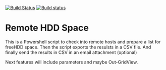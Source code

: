 [![Build Status](https://travis-ci.org/besmirzanaj/remote-hdd-space.svg?branch=master)](https://travis-ci.org/besmirzanaj/remote-hdd-space) [![Build status](https://ci.appveyor.com/api/projects/status/dqfulhyokn4iwwno?svg=true)](https://ci.appveyor.com/project/besmirzanaj/remote-hdd-space)


# Remote HDD Space

This is a Powershell script to check into remote hosts and prepare a list for freeHDD space.
Then the script exports the resulsts in a CSV file.
And finally send the results in CSV in an email attachment (optional)

Next features will include parameters and maybe Out-GridView.

